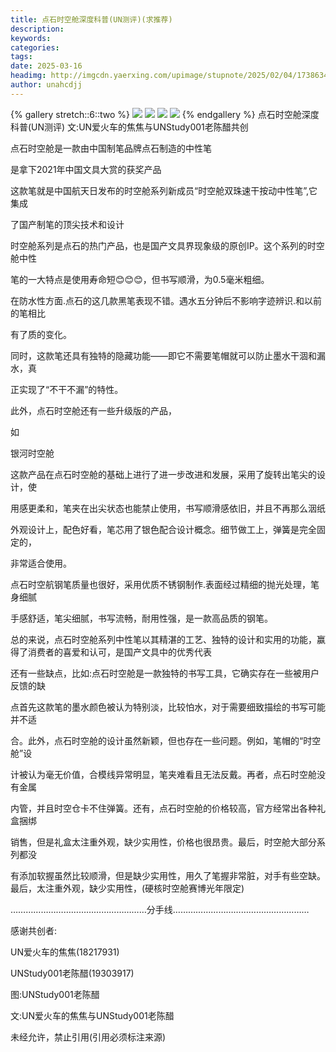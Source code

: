 ```yaml
---
title: 点石时空舱深度科普(UN测评)(求推荐)
description: 
keywords: 
categories: 
tags: 
date: 2025-03-16
headimg: http://imgcdn.yaerxing.com/upimage/stupnote/2025/02/04/1738634101_18217931_1058.jpg
author: unahcdjj
---
```


{% gallery stretch::6::two %}
![](https://imgcdn.yaerxing.com/upimage/stupnote/2025/02/04/1738634101_18217931_1058.jpg)
![](https://imgcdn.yaerxing.com/upimage/stupnote/2025/02/04/1738634103_18217931_6864.jpg)
![](https://imgcdn.yaerxing.com/upimage/stupnote/2025/02/04/1738634104_18217931_7149.jpg)
![](https://imgcdn.yaerxing.com/upimage/stupnote/2025/02/04/1738634106_18217931_1639.jpg)
{% endgallery %}
点石时空舱深度科普(UN测评)
文:UN爱火车的焦焦与UNStudy001老陈醋共创

点石时空舱是一款由中国制笔品牌点石制造的中性笔

是拿下2021年中国文具大赏的获奖产品

这款笔就是中国航天日发布的时空舱系列新成员“时空舱双珠速干按动中性笔”,它集成

了国产制笔的顶尖技术和设计

时空舱系列是点石的热门产品，也是国产文具界现象级的原创IP。这个系列的时空舱中性

笔的一大特点是使用寿命短😊😊😊，但书写顺滑，为0.5毫米粗细。

在防水性方面.点石的这几款黑笔表现不错。遇水五分钟后不影响字迹辨识.和以前的笔相比

有了质的变化。

同时，这款笔还具有独特的隐藏功能——即它不需要笔帽就可以防止墨水干涸和漏水，真

正实现了“不干不漏”的特性。

此外，点石时空舱还有一些升级版的产品，

如

银河时空舱

这款产品在点石时空舱的基础上进行了进一步改进和发展，采用了旋转出笔尖的设计，使

用感更柔和，笔夹在出尖状态也能禁止使用，书写顺滑感依旧，并且不再那么洇纸

外观设计上，配色好看，笔芯用了银色配合设计概念。细节做工上，弹簧是完全固定的，

非常适合使用。

点石时空航钢笔质量也很好，采用优质不锈钢制作.表面经过精细的抛光处理，笔身细腻

手感舒适，笔尖细腻，书写流畅，耐用性强，是一款高品质的钢笔。

总的来说，点石时空舱系列中性笔以其精湛的工艺、独特的设计和实用的功能，赢得了消费者的喜爱和认可，是国产文具中的优秀代表

还有一些缺点，比如:点石时空舱是一款独特的书写工具，它确实存在一些被用户反馈的缺

点首先这款笔的墨水颜色被认为特别淡，比较怕水，对于需要细致描绘的书写可能并不适

合。此外，点石时空舱的设计虽然新颖，但也存在一些问题。例如，笔帽的“时空舱”设

计被认为毫无价值，合模线异常明显，笔夹难看且无法反戴。再者，点石时空舱没有金属

内管，并且时空仓卡不住弹簧。还有，点石时空舱的价格较高，官方经常出各种礼盒捆绑

销售，但是礼盒太注重外观，缺少实用性，价格也很昂贵。最后，时空舱大部分系列都没

有添加软握虽然比较顺滑，但是缺少实用性，用久了笔握非常脏，对手有些空缺。最后，太注重外观，缺少实用性，(硬核时空舱赛博光年限定)



………………………………………………分手线………………………………………………

感谢共创者:

UN爱火车的焦焦(18217931)

UNStudy001老陈醋(19303917)

图:UNStudy001老陈醋

文:UN爱火车的焦焦与UNStudy001老陈醋

未经允许，禁止引用(引用必须标注来源)

